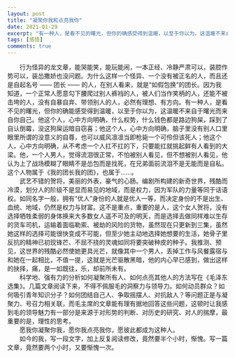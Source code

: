 ```yaml
---
layout: post
title: "凝聚你我和点亮我你"
date: 2021-01-29
excerpt: "有一种人，是看不见的曙光，但你的确感受得到温暖，以至于你以为，这温暖不来自于曙光而来自你自己。"
tags: [感悟]
comments: true
---
```


&emsp;&emsp;行为怪异的龙文章，能哭能笑，能玩能闹，一本正经、冷静严肃可以，装腔作势可以，装怂撒娇也没问题。为什么这样一个怪异、一个没有被正名的人，而且还是自起名号 —— 团长 —— 的人，在别人看来，就是“如假包换”的团长。因为我知道，一个正常人愿意勾下腰爬过别人裤裆的人，被人们当作笑柄的人，还能不被击垮的人，没有自暴自弃、带领别人的人，必然有理想、有方向。有一种人，是看不见的曙光，但你的确能感受得到温暖，以至于你以为，这温暖不来自于曙光而来自你自己。他这个人，心中方向明确，什么权势，什么钱色都是路边狗屎，踩到了自认倒霉，没这狗屎运暗自窃喜；他这个人，心中方向明确，脑子里没有别人口里眼里所谓的没意义的自尊，也可以威风凛凛当即枪毙一个可伶但该死人；他这个人，心中方向明确，从不考虑一个人扛不扛的下，只要能扛就挑起鲜有人看到的大梁。他，一个人男人，觉得流泪很正常，不怕被别人看见，但不想被别人看见，他认为上了战场模糊了眼睛不是怂包而是找死，在兄弟面前流泪不是无能而是自私。这个人物属于《我的团长我的团》，也属于......。  
&emsp;&emsp;武艺不错的贺将，美丽的外表，豪气的心肠。编剧所构建的新奇世界，残酷而冷漠，划分人的阶级不是显而易见的地域，而是权力，因为军队的力量等同于话语权。如同名字一般，拥有“优人”身份的人就是优人一等，而决定身份的不是出生、血统、地域，仍然是权力与财富。这不是重点，重要的是人，这个女人贺将，没有选择牺牲柔弱的身体换来大多数女人遥不可及的明天，而是选择去做同样难以生存的货车司机，运输着面临勒索、被劫的风险的货物，虽然现在只更新到三集，虽然她这样的选择可能很快变成不可能，但至少她主动地选择她想要的生活，她骨子里反抗的精神已初现锋芒、不屈不挠的灵魂如同将要突破种皮的种子。我推测、预见，这世界的残酷必然使她更具光芒，就像其中一个男人，丢掉工作与风餐露宿与和她在一起相比，不值一提，这就是光芒驱散黑暗，他的内心早已感到，做出这样的抉择，痛，是一如既往，乐，却前所未有。  
&emsp;&emsp;科学地、强有力的分析如何凝聚所有人、如何点亮其他人的方法写在《毛泽东选集》。几篇文章阅读下来，不得不佩服毛的洞察力与领导力。如何动员群众？如何吸引青年知识分子？如何团结自己人、争取摇摆人、对抗敌人？等问题正是与凝聚力、号召力相关联，而毛主席的文章能有理有据地回答这些问题，这顿时让我感到毛的领导魅力有一部分是来源于对形势的判断、对历史的研究、对人的揣摩，最重要的是，理性的思考。  
&emsp;&emsp;愿我你凝聚你我，愿你我点亮我你，愿彼此都成为这种人。  
&emsp;&emsp;如今的我，写一段文字，加上反复阅读修改，竟然要半个小时，惭愧。写一篇文章，竟然要两个小时，又要惭愧一次。  

